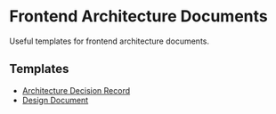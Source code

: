 # Frontend Architecture Documents

Useful templates for frontend architecture documents.

## Templates

- [Architecture Decision Record](./architecture-decision-record.md)
- [Design Document](./design-document.md)
